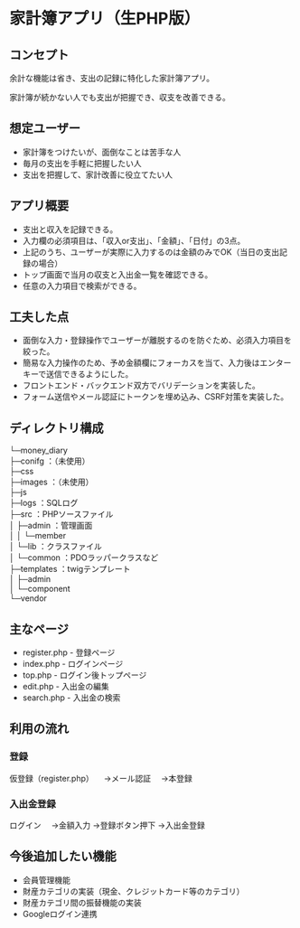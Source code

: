 # 家計簿アプリ（生PHP版）

## コンセプト

余計な機能は省き、支出の記録に特化した家計簿アプリ。

家計簿が続かない人でも支出が把握でき、収支を改善できる。

## 想定ユーザー
- 家計簿をつけたいが、面倒なことは苦手な人
- 毎月の支出を手軽に把握したい人
- 支出を把握して、家計改善に役立てたい人 

## アプリ概要
- 支出と収入を記録できる。
- 入力欄の必須項目は、「収入or支出」、「金額」、「日付」の3点。
- 上記のうち、ユーザーが実際に入力するのは金額のみでOK（当日の支出記録の場合）
- トップ画面で当月の収支と入出金一覧を確認できる。
- 任意の入力項目で検索ができる。

## 工夫した点
- 面倒な入力・登録操作でユーザーが離脱するのを防ぐため、必須入力項目を絞った。
- 簡易な入力操作のため、予め金額欄にフォーカスを当て、入力後はエンターキーで送信できるようにした。
- フロントエンド・バックエンド双方でバリデーションを実装した。
- フォーム送信やメール認証にトークンを埋め込み、CSRF対策を実装した。

## ディレクトリ構成
└─money_diary<br>
    ├─conifg          ：（未使用）<br>
    ├─css<br>
    ├─images          ：（未使用）<br>
    ├─js<br>
    ├─logs            ：SQLログ<br>
    ├─src             ：PHPソースファイル<br>
    │  ├─admin        ：管理画面<br>
    │  │  └─member<br>
    │  └─lib          ：クラスファイル<br>
    │      └─common   ：PDOラッパークラスなど<br>
    ├─templates       ：twigテンプレート<br>
    │  ├─admin<br>
    │  └─component<br>
    └─vendor<br>

## 主なページ
- register.php - 登録ページ
- index.php - ログインページ
- top.php - ログイン後トップページ
- edit.php - 入出金の編集
- search.php - 入出金の検索

## 利用の流れ
### 登録
仮登録（register.php）
　→メール認証
　→本登録

### 入出金登録
ログイン
　→金額入力
  →登録ボタン押下
  →入出金登録

## 今後追加したい機能
- 会員管理機能
- 財産カテゴリの実装（現金、クレジットカード等のカテゴリ）
- 財産カテゴリ間の振替機能の実装
- Googleログイン連携

